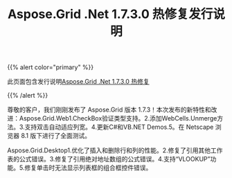 ﻿---
title: Aspose.Grid .Net 1.7.3.0 热修复发行说明
type: docs
weight: 110
url: /zh/net/aspose-grid-net-1-7-3-0-hot-fix-release-notes/
---
{{% alert color="primary" %}} 

此页面包含发行说明[Aspose.Grid .Net 1.7.3.0 热修复](https://downloads.aspose.com/cells/net/new-releases/aspose.grid-.net-1.7.3.0-hot-fix/)

{{% /alert %}} 

尊敬的客户，我们刚刚发布了 Aspose.Grid 版本 1.7.3！本次发布的新特性和改进：Aspose.Grid.Web1.CheckBox验证类型支持。2.添加WebCells.Unmerge方法。3.支持双击自动适应列宽。4.更新C#和VB.NET Demos.5。在 Netscape 浏览器 8.1 版下进行了全面测试。

Aspose.Grid.Desktop1.优化了插入和删除行和列的性能。2.修复了引用其他工作表的公式错误。3.修复了引用绝对地址数组的公式错误。4.支持“VLOOKUP”功能。5.修复单击时无法显示列表框的组合框控件错误。


